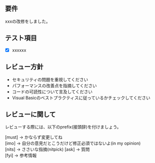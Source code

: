 <!-- レビューコメントはすべて日本語でお願いします -->

## 要件
xxxの改修をしました。

## テスト項目
- [x] xxxxxx

## レビュー方針
- セキュリティの問題を重視してください
- パフォーマンスの改善点を指摘してください
- コードの可読性について言及してください
- Visual Basicのベストプラクティスに従っているかチェックしてください

## レビューに関して
レビューする際には、以下のprefix(接頭辞)を付けましょう。
<!-- for GitHub Copilot review rule -->
[must] → かならず変更してね  
[imo] → 自分の意見だとこうだけど修正必須ではないよ(in my opinion)  
[nits] → ささいな指摘(nitpick) 
[ask] → 質問  
[fyi] → 参考情報
<!-- for GitHub Copilot review  rule-->

<!-- レビューコメントはすべて日本語でお願いします -->
